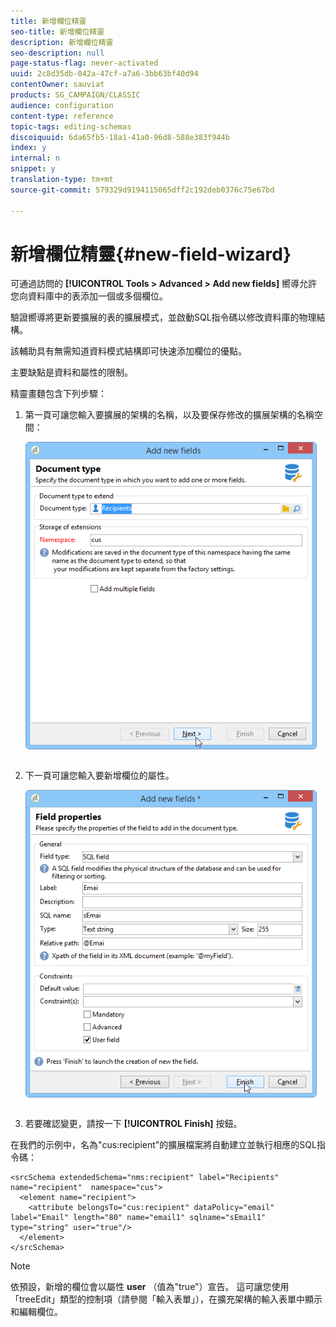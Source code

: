 ```yaml
---
title: 新增欄位精靈
seo-title: 新增欄位精靈
description: 新增欄位精靈
seo-description: null
page-status-flag: never-activated
uuid: 2c8d35db-042a-47cf-a7a6-3bb63bf40d94
contentOwner: sauviat
products: SG_CAMPAIGN/CLASSIC
audience: configuration
content-type: reference
topic-tags: editing-schemas
discoiquuid: 6da65fb5-18a1-41a0-96d8-588e383f944b
index: y
internal: n
snippet: y
translation-type: tm+mt
source-git-commit: 579329d9194115065dff2c192deb0376c75e67bd

---
```



# 新增欄位精靈{#new-field-wizard}

可通過訪問的 **[!UICONTROL Tools > Advanced > Add new fields]** 嚮導允許您向資料庫中的表添加一個或多個欄位。

驗證嚮導將更新要擴展的表的擴展模式，並啟動SQL指令碼以修改資料庫的物理結構。

該輔助具有無需知道資料模式結構即可快速添加欄位的優點。

主要缺點是資料和屬性的限制。

精靈畫麵包含下列步驟：

1. 第一頁可讓您輸入要擴展的架構的名稱，以及要保存修改的擴展架構的名稱空間：

   ![](assets/d_ncs_integration_schema_addfield.png)

1. 下一頁可讓您輸入要新增欄位的屬性。

   ![](assets/d_ncs_integration_schema_addfield2.png)

1. 若要確認變更，請按一下 **[!UICONTROL Finish]** 按鈕。

在我們的示例中，名為&quot;cus:recipient&quot;的擴展檔案將自動建立並執行相應的SQL指令碼：

```
<srcSchema extendedSchema="nms:recipient" label="Recipients" name="recipient"  namespace="cus">  
  <element name="recipient">    
    <attribute belongsTo="cus:recipient" dataPolicy="email" label="Email" length="80" name="email1" sqlname="sEmail1" type="string" user="true"/>  
  </element>
</srcSchema>
```

>[!NOTE]
>
>依預設，新增的欄位會以屬性 **user** （值為&quot;true&quot;）宣告。 這可讓您使用「treeEdit」類型的控制項（請參閱「輸入表單」），在擴充架構的輸入表單中顯示和編輯欄位。

